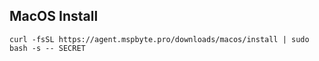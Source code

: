 ## MacOS Install

```
curl -fsSL https://agent.mspbyte.pro/downloads/macos/install | sudo bash -s -- SECRET
```
